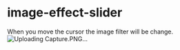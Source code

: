# image-effect-slider
When you move the cursor the image filter will be change.
![Uploading Capture.PNG…]()
